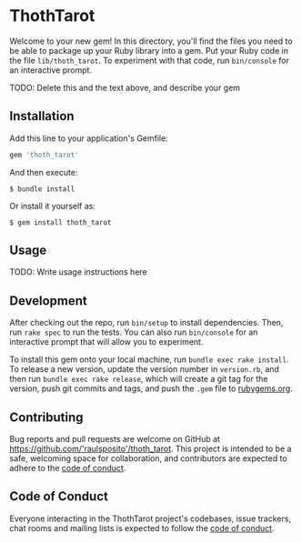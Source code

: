 # ThothTarot

Welcome to your new gem! In this directory, you'll find the files you need to be able to package up your Ruby library into a gem. Put your Ruby code in the file `lib/thoth_tarot`. To experiment with that code, run `bin/console` for an interactive prompt.

TODO: Delete this and the text above, and describe your gem

## Installation

Add this line to your application's Gemfile:

```ruby
gem 'thoth_tarot'
```

And then execute:

    $ bundle install

Or install it yourself as:

    $ gem install thoth_tarot

## Usage

TODO: Write usage instructions here

## Development

After checking out the repo, run `bin/setup` to install dependencies. Then, run `rake spec` to run the tests. You can also run `bin/console` for an interactive prompt that will allow you to experiment.

To install this gem onto your local machine, run `bundle exec rake install`. To release a new version, update the version number in `version.rb`, and then run `bundle exec rake release`, which will create a git tag for the version, push git commits and tags, and push the `.gem` file to [rubygems.org](https://rubygems.org).

## Contributing

Bug reports and pull requests are welcome on GitHub at https://github.com/'raulsposito'/thoth_tarot. This project is intended to be a safe, welcoming space for collaboration, and contributors are expected to adhere to the [code of conduct](https://github.com/'raulsposito'/thoth_tarot/blob/master/CODE_OF_CONDUCT.md).


## Code of Conduct

Everyone interacting in the ThothTarot project's codebases, issue trackers, chat rooms and mailing lists is expected to follow the [code of conduct](https://github.com/'raulsposito'/thoth_tarot/blob/master/CODE_OF_CONDUCT.md).
